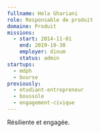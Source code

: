 ```yaml
---
fullname: Hela Ghariani
role: Responsable de produit
domaine: Produit
missions:
  - start: 2014-11-01
    end: 2019-10-30
    employer: dinum
    status: admin
startups:
  - mdph
  - bourse
previously:
  - etudiant-entrepreneur
  - boussole
  - engagement-civique
---
```


Résiliente et engagée.
